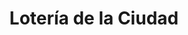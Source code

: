 ---
title: "Lotería de la Ciudad"
url: /ciudad-autonoma-de-buenos-aires/loteria-de-la-ciudad-avenida-cabildo-2/
shop: Lotterie
---